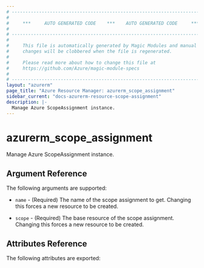 ```yaml
---
# ----------------------------------------------------------------------------
#
#     ***     AUTO GENERATED CODE    ***    AUTO GENERATED CODE     ***
#
# ----------------------------------------------------------------------------
#
#     This file is automatically generated by Magic Modules and manual
#     changes will be clobbered when the file is regenerated.
#
#     Please read more about how to change this file at
#     https://github.com/Azure/magic-module-specs
#
# ----------------------------------------------------------------------------
layout: "azurerm"
page_title: "Azure Resource Manager: azurerm_scope_assignment"
sidebar_current: "docs-azurerm-resource-scope-assignment"
description: |-
  Manage Azure ScopeAssignment instance.
---
```


# azurerm_scope_assignment

Manage Azure ScopeAssignment instance.


## Argument Reference

The following arguments are supported:

* `name` - (Required) The name of the scope assignment to get. Changing this forces a new resource to be created.

* `scope` - (Required) The base resource of the scope assignment. Changing this forces a new resource to be created.

## Attributes Reference

The following attributes are exported:
